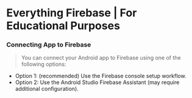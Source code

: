 #                           Everything Firebase | For Educational Purposes

### Connecting App to Firebase
>You can connect your Android app to Firebase using one of the following options:

- Option 1: (recommended) Use the Firebase console setup workflow.
- Option 2: Use the Android Studio Firebase Assistant (may require additional configuration).
